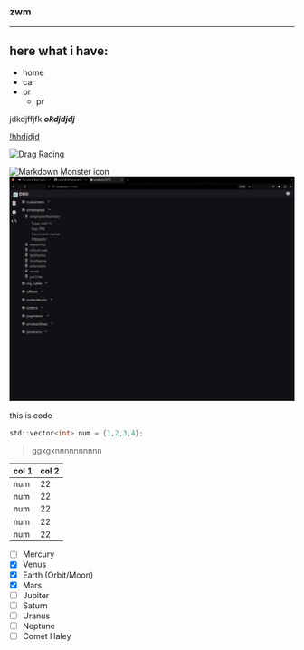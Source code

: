 ### zwm
---

## here what i have:
- home
- car
- pr
	- pr

jdkdjffjfk ***okdjdjdj***

[!hhdjdjd](https://google.com)

![Drag Racing](Dragster.jpg)

<img src="markdownmonstericon.png"
     alt="Markdown Monster icon"
     style="float: left; margin-right: 10px;" />
	 
 <p align="left">
  <img src="https://github.com/Yazeed1s/sqlweb/blob/master/screenshot/dbit4.png" width="1000">
</p>

this is code 
```go
std::vector<int> num = {1,2,3,4};
```

> ggxgxnnnnnnnnnn

| col 1 | col 2 |
|-------|-------|
| num   | 22    |
| num   | 22    |
| num   | 22    |
| num   | 22    |
| num   | 22    |


- [ ] Mercury
- [x] Venus
- [x] Earth (Orbit/Moon)
- [x] Mars
- [ ] Jupiter
- [ ] Saturn
- [ ] Uranus
- [ ] Neptune
- [ ] Comet Haley
